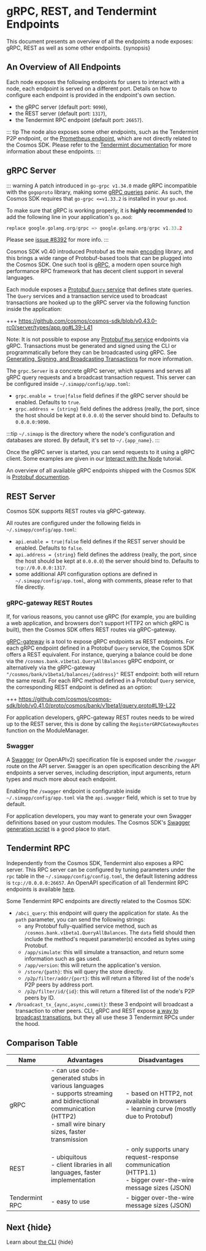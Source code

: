 <!--
order: 7
-->

# gRPC, REST, and Tendermint Endpoints

This document presents an overview of all the endpoints a node exposes: gRPC, REST as well as some other endpoints. {synopsis}

## An Overview of All Endpoints

Each node exposes the following endpoints for users to interact with a node, each endpoint is served on a different port. Details on how to configure each endpoint is provided in the endpoint's own section.

* the gRPC server (default port: `9090`),
* the REST server (default port: `1317`),
* the Tendermint RPC endpoint (default port: `26657`).

::: tip
The node also exposes some other endpoints, such as the Tendermint P2P endpoint, or the [Prometheus endpoint](https://docs.tendermint.com/master/nodes/metrics.html#metrics), which are not directly related to the Cosmos SDK. Please refer to the [Tendermint documentation](https://docs.tendermint.com/master/tendermint-core/using-tendermint.html#configuration) for more information about these endpoints.
:::

## gRPC Server

::: warning
A patch introduced in `go-grpc v1.34.0` made gRPC incompatible with the `gogoproto` library, making some [gRPC queries](https://github.com/cosmos/cosmos-sdk/issues/8426) panic. As such, the Cosmos SDK requires that `go-grpc <=v1.33.2` is installed in your `go.mod`.

To make sure that gRPC is working properly, it is **highly recommended** to add the following line in your application's `go.mod`:

```go
replace google.golang.org/grpc => google.golang.org/grpc v1.33.2
```

Please see [issue #8392](https://github.com/cosmos/cosmos-sdk/issues/8392) for more info.
:::

Cosmos SDK v0.40 introduced Protobuf as the main [encoding](./encoding) library, and this brings a wide range of Protobuf-based tools that can be plugged into the Cosmos SDK. One such tool is [gRPC](https://grpc.io), a modern open source high performance RPC framework that has decent client support in several languages.

Each module exposes a [Protobuf `Query` service](../building-modules/messages-and-queries.md#queries) that defines state queries. The `Query` services and a transaction service used to broadcast transactions are hooked up to the gRPC server via the following function inside the application:

+++ https://github.com/cosmos/cosmos-sdk/blob/v0.43.0-rc0/server/types/app.go#L39-L41

Note: It is not possible to expose any [Protobuf `Msg` service](../building-modules/messages-and-queries.md#messages) endpoints via gRPC. Transactions must be generated and signed using the CLI or programmatically before they can be broadcasted using gRPC. See [Generating, Signing, and Broadcasting Transactions](../run-node/txs.html) for more information.

The `grpc.Server` is a concrete gRPC server, which spawns and serves all gRPC query requests and a broadcast transaction request. This server can be configured inside `~/.simapp/config/app.toml`:

* `grpc.enable = true|false` field defines if the gRPC server should be enabled. Defaults to `true`.
* `grpc.address = {string}` field defines the address (really, the port, since the host should be kept at `0.0.0.0`) the server should bind to. Defaults to `0.0.0.0:9090`.

:::tip
`~/.simapp` is the directory where the node's configuration and databases are stored. By default, it's set to `~/.{app_name}`.
:::

Once the gRPC server is started, you can send requests to it using a gRPC client. Some examples are given in our [Interact with the Node](../run-node/interact-node.md#using-grpc) tutorial.

An overview of all available gRPC endpoints shipped with the Cosmos SDK is [Protobuf documention](https://buf.build/cosmos/cosmos-sdk).

## REST Server

Cosmos SDK supports REST routes via gRPC-gateway.

All routes are configured under the following fields in `~/.simapp/config/app.toml`:

* `api.enable = true|false` field defines if the REST server should be enabled. Defaults to `false`.
* `api.address = {string}` field defines the address (really, the port, since the host should be kept at `0.0.0.0`) the server should bind to. Defaults to `tcp://0.0.0.0:1317`.
* some additional API configuration options are defined in `~/.simapp/config/app.toml`, along with comments, please refer to that file directly.

### gRPC-gateway REST Routes

If, for various reasons, you cannot use gRPC (for example, you are building a web application, and browsers don't support HTTP2 on which gRPC is built), then the Cosmos SDK offers REST routes via gRPC-gateway.

[gRPC-gateway](https://grpc-ecosystem.github.io/grpc-gateway/) is a tool to expose gRPC endpoints as REST endpoints. For each gRPC endpoint defined in a Protobuf `Query` service, the Cosmos SDK offers a REST equivalent. For instance, querying a balance could be done via the `/cosmos.bank.v1beta1.QueryAllBalances` gRPC endpoint, or alternatively via the gRPC-gateway `"/cosmos/bank/v1beta1/balances/{address}"` REST endpoint: both will return the same result. For each RPC method defined in a Protobuf `Query` service, the corresponding REST endpoint is defined as an option:

+++ https://github.com/cosmos/cosmos-sdk/blob/v0.41.0/proto/cosmos/bank/v1beta1/query.proto#L19-L22

For application developers, gRPC-gateway REST routes needs to be wired up to the REST server, this is done by calling the `RegisterGRPCGatewayRoutes` function on the ModuleManager.

### Swagger

A [Swagger](https://swagger.io/) (or OpenAPIv2) specification file is exposed under the `/swagger` route on the API server. Swagger is an open specification describing the API endpoints a server serves, including description, input arguments, return types and much more about each endpoint.

Enabling the `/swagger` endpoint is configurable inside `~/.simapp/config/app.toml` via the `api.swagger` field, which is set to true by default.

For application developers, you may want to generate your own Swagger definitions based on your custom modules. The Cosmos SDK's [Swagger generation script](https://github.com/cosmos/cosmos-sdk/blob/v0.40.0-rc4/scripts/protoc-swagger-gen.sh) is a good place to start.

## Tendermint RPC

Independently from the Cosmos SDK, Tendermint also exposes a RPC server. This RPC server can be configured by tuning parameters under the `rpc` table in the `~/.simapp/config/config.toml`, the default listening address is `tcp://0.0.0.0:26657`. An OpenAPI specification of all Tendermint RPC endpoints is available [here](https://docs.tendermint.com/master/rpc/).

Some Tendermint RPC endpoints are directly related to the Cosmos SDK:

* `/abci_query`: this endpoint will query the application for state. As the `path` parameter, you can send the following strings:
    * any Protobuf fully-qualified service method, such as `/cosmos.bank.v1beta1.QueryAllBalances`. The `data` field should then include the method's request parameter(s) encoded as bytes using Protobuf.
    * `/app/simulate`: this will simulate a transaction, and return some information such as gas used.
    * `/app/version`: this will return the application's version.
    * `/store/{path}`: this will query the store directly.
    * `/p2p/filter/addr/{port}`: this will return a filtered list of the node's P2P peers by address port.
    * `/p2p/filter/id/{id}`: this will return a filtered list of the node's P2P peers by ID.
* `/broadcast_tx_{aync,async,commit}`: these 3 endpoint will broadcast a transaction to other peers. CLI, gRPC and REST expose [a way to broadcast transations](./transactions.md#broadcasting-the-transaction), but they all use these 3 Tendermint RPCs under the hood.

## Comparison Table

| Name           | Advantages                                                                                                                                                            | Disadvantages                                                                                                 |
| -------------- | --------------------------------------------------------------------------------------------------------------------------------------------------------------------- | ------------------------------------------------------------------------------------------------------------- |
| gRPC           | - can use code-generated stubs in various languages<br>- supports streaming and bidirectional communication (HTTP2)<br>- small wire binary sizes, faster transmission | - based on HTTP2, not available in browsers<br>- learning curve (mostly due to Protobuf)                      |
| REST           | - ubiquitous<br>- client libraries in all languages, faster implementation<br>                                                                                        | - only supports unary request-response communication (HTTP1.1)<br>- bigger over-the-wire message sizes (JSON) |
| Tendermint RPC | - easy to use                                                                                                                                                         | - bigger over-the-wire message sizes (JSON)                                                                   |

## Next {hide}

Learn about [the CLI](./cli.md) {hide}
